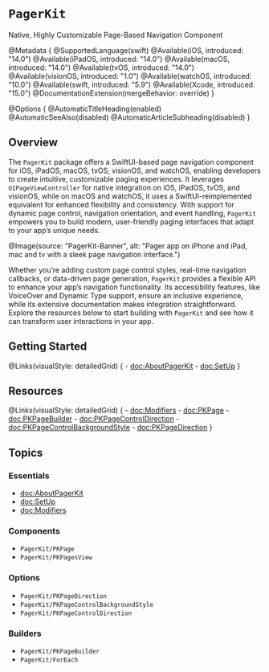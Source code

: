 # ``PagerKit``

Native, Highly Customizable Page-Based Navigation Component

@Metadata {
    @SupportedLanguage(swift)
    @Available(iOS, introduced: "14.0")
    @Available(iPadOS, introduced: "14.0")
    @Available(macOS, introduced: "14.0")
    @Available(tvOS, introduced: "14.0")
    @Available(visionOS, introduced: "1.0")
    @Available(watchOS, introduced: "10.0")
    @Available(swift, introduced: "5.9")
    @Available(Xcode, introduced: "15.0")
    @DocumentationExtension(mergeBehavior: override)
}

@Options {
    @AutomaticTitleHeading(enabled)
    @AutomaticSeeAlso(disabled)
    @AutomaticArticleSubheading(disabled)
}

## Overview

The `PagerKit` package offers a SwiftUI-based page navigation component for iOS, iPadOS, macOS, tvOS, visionOS, and watchOS, enabling developers to create intuitive, customizable paging experiences. It leverages `UIPageViewController` for native integration on iOS, iPadOS, tvOS, and visionOS, while on macOS and watchOS, it uses a SwiftUI-reimplemented equivalent for enhanced flexibility and consistency. With support for dynamic page control, navigation orientation, and event handling, `PagerKit` empowers you to build modern, user-friendly paging interfaces that adapt to your app’s unique needs.

@Image(source: "PagerKit-Banner", alt: "Pager app on iPhone and iPad, mac and tv with a sleek page navigation interface.")

Whether you’re adding custom page control styles, real-time navigation callbacks, or data-driven page generation, `PagerKit` provides a flexible API to enhance your app’s navigation functionality. Its accessibility features, like VoiceOver and Dynamic Type support, ensure an inclusive experience, while its extensive documentation makes integration straightforward. Explore the resources below to start building with `PagerKit` and see how it can transform user interactions in your app.

## Getting Started

@Links(visualStyle: detailedGrid) {
    - <doc:AboutPagerKit>
    - <doc:SetUp>
}

## Resources

@Links(visualStyle: detailedGrid) {
    - <doc:Modifiers>
    - <doc:PKPage>
    - <doc:PKPageBuilder>
    - <doc:PKPageControlDirection>
    - <doc:PKPageControlBackgroundStyle>
    - <doc:PKPageDirection>
}


## Topics

### Essentials
- <doc:AboutPagerKit>
- <doc:SetUp>
- <doc:Modifiers>


### Components
- ``PagerKit/PKPage``
- ``PagerKit/PKPagesView``

### Options
- ``PagerKit/PKPageDirection``
- ``PagerKit/PKPageControlBackgroundStyle``
- ``PagerKit/PKPageControlDirection``

### Builders
- ``PagerKit/PKPageBuilder``
- ``PagerKit/ForEach``
